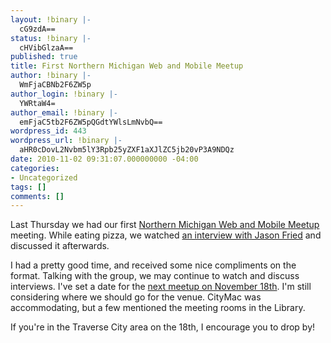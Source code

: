 ```yaml
---
layout: !binary |-
  cG9zdA==
status: !binary |-
  cHVibGlzaA==
published: true
title: First Northern Michigan Web and Mobile Meetup
author: !binary |-
  WmFjaCBNb2F6ZW5p
author_login: !binary |-
  YWRtaW4=
author_email: !binary |-
  emFjaC5tb2F6ZW5pQGdtYWlsLmNvbQ==
wordpress_id: 443
wordpress_url: !binary |-
  aHR0cDovL2Nvbm5lY3Rpb25yZXF1aXJlZC5jb20vP3A9NDQz
date: 2010-11-02 09:31:07.000000000 -04:00
categories:
- Uncategorized
tags: []
comments: []
---
```

Last Thursday we had our first [Northern Michigan Web and Mobile Meetup](http://www.meetup.com/nmich-web-mobile/) meeting. While eating pizza, we watched [an interview with Jason Fried](http://bigthink.com/ideas/18516) and discussed it afterwards.

<script src="http://video.bigthink.com/player.js?deepLinkEmbedCode=dhNG42MTrKizs8l5v500roLKkUKF-JNU&width=516&autoplay=0&height=290&embedCode=dhNG42MTrKizs8l5v500roLKkUKF-JNU"></script>

I had a pretty good time, and received some nice compliments on the format. Talking with the group, we may continue to watch and discuss interviews. I've set a date for the [next meetup on November 18th](http://www.meetup.com/nmich-web-mobile/calendar/15107332/). I'm still considering where we should go for the venue. CityMac was accommodating, but a few mentioned the meeting rooms in the Library.

If you're in the Traverse City area on the 18th, I encourage you to drop by!
